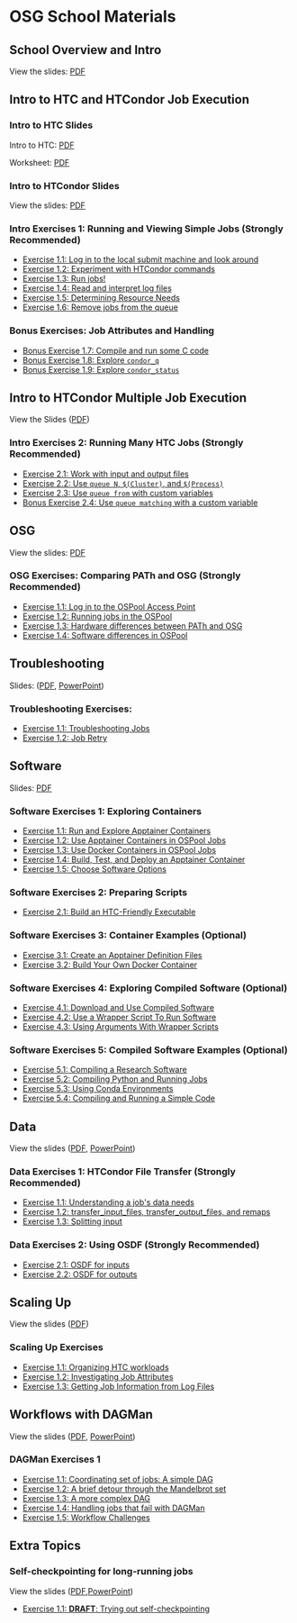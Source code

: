 # OSG School Materials

## School Overview and Intro

View the slides:
[PDF](welcome/files/osgus23-day1-part1-welcome-timc.pdf)

## Intro to HTC and HTCondor Job Execution

### Intro to HTC Slides

Intro to HTC: [PDF](htcondor/files/osgus23-intro-to-htc.pdf)

Worksheet: [PDF](htcondor/files/osgus23-htc-worksheet.pdf)

### Intro to HTCondor Slides

View the slides: [PDF](htcondor/files/osgus23-htc-htcondor.pdf)
<!--
[PowerPoint](htcondor/files/osgus22-htc-htcondor.pptx))
-->

### Intro Exercises 1: Running and Viewing Simple Jobs (Strongly Recommended)

- [Exercise 1.1: Log in to the local submit machine and look around](htcondor/part1-ex1-login)
- [Exercise 1.2: Experiment with HTCondor commands](htcondor/part1-ex2-commands.md)
- [Exercise 1.3: Run jobs!](htcondor/part1-ex3-jobs.md)
- [Exercise 1.4: Read and interpret log files](htcondor/part1-ex4-logs.md)
- [Exercise 1.5: Determining Resource Needs](htcondor/part1-ex5-request.md)
- [Exercise 1.6: Remove jobs from the queue](htcondor/part1-ex6-remove.md)

### Bonus Exercises: Job Attributes and Handling

- [Bonus Exercise 1.7: Compile and run some C code](htcondor/part1-ex7-compile.md)
- [Bonus Exercise 1.8: Explore `condor_q`](htcondor/part1-ex8-queue.md)
- [Bonus Exercise 1.9: Explore `condor_status`](htcondor/part1-ex9-status.md)

## Intro to HTCondor Multiple Job Execution

View the Slides ([PDF](htcondor/files/osgus23-htc-htcondor-multiple-jobs.pdf))


### Intro Exercises 2: Running Many HTC Jobs (Strongly Recommended)

- [Exercise 2.1: Work with input and output files](htcondor/part2-ex1-files.md)
- [Exercise 2.2: Use `queue N`, `$(Cluster)`, and `$(Process)`](htcondor/part2-ex2-queue-n.md)
- [Exercise 2.3: Use `queue from` with custom variables](htcondor/part2-ex3-queue-from.md)
- [Bonus Exercise 2.4: Use `queue matching` with a custom variable](htcondor/part2-ex4-queue-matching.md)


## OSG

View the slides:
[PDF](osg/files/osgus23-day2-part1-osg-timc.pdf)

### OSG Exercises: Comparing PATh and OSG (Strongly Recommended)

- [Exercise 1.1: Log in to the OSPool Access Point](osg/part1-ex1-login-scp.md)
- [Exercise 1.2: Running jobs in the OSPool](osg/part1-ex2-submit-osg.md)
- [Exercise 1.3: Hardware differences between PATh and OSG](osg/part1-ex3-hardware-diffs.md)
- [Exercise 1.4: Software differences in OSPool](osg/part1-ex4-software-diffs.md)

## Troubleshooting

Slides: ([PDF](troubleshooting/files/OSGUS2023_troubleshooting.pdf),
[PowerPoint](troubleshooting/files/OSGUS2023_troubleshooting.pptx))

### Troubleshooting Exercises: 

- [Exercise 1.1: Troubleshooting Jobs](troubleshooting/part1-ex1-troubleshooting.md)
- [Exercise 1.2: Job Retry](troubleshooting/part1-ex2-job-retry.md)

## Software

Slides: [PDF](software/files/osgus23-software.pdf)

### Software Exercises 1: Exploring Containers

- [Exercise 1.1: Run and Explore Apptainer Containers](software/part1-ex1-run-apptainer.md)
- [Exercise 1.2: Use Apptainer Containers in OSPool Jobs](software/part1-ex2-apptainer-jobs.md)
- [Exercise 1.3: Use Docker Containers in OSPool Jobs](software/part1-ex3-docker-jobs.md)
- [Exercise 1.4: Build, Test, and Deploy an Apptainer Container](software/part1-ex4-apptainer-build.md)
- [Exercise 1.5: Choose Software Options](software/part1-ex5-pick-an-option.md)

### Software Exercises 2: Preparing Scripts
- [Exercise 2.1: Build an HTC-Friendly Executable](software/part2-ex1-build-executable.md)

### Software Exercises 3: Container Examples (Optional)

- [Exercise 3.1: Create an Apptainer Definition Files](software/part3-ex1-apptainer-recipes.md)
- [Exercise 3.2: Build Your Own Docker Container](software/part3-ex2-docker-build.md)

### Software Exercises 4: Exploring Compiled Software (Optional)

- [Exercise 4.1: Download and Use Compiled Software](software/part4-ex1-download.md)
- [Exercise 4.2: Use a Wrapper Script To Run Software](software/part4-ex2-wrapper.md)
- [Exercise 4.3: Using Arguments With Wrapper Scripts](software/part4-ex3-arguments.md)

### Software Exercises 5: Compiled Software Examples (Optional)

- [Exercise 5.1: Compiling a Research Software](software/part5-ex1-prepackaged.md)
- [Exercise 5.2: Compiling Python and Running Jobs](software/part5-ex2-python.md)
- [Exercise 5.3: Using Conda Environments](software/part5-ex3-conda.md)
- [Exercise 5.4: Compiling and Running a Simple Code](software/part5-ex4-compiling.md)


## Data

View the slides
([PDF](data/files/osgus23-data.pdf),
[PowerPoint](data/files/osgus23-data.pptx))

### Data Exercises 1: HTCondor File Transfer (Strongly Recommended)

- [Exercise 1.1: Understanding a job's data needs](data/part1-ex1-data-needs.md)
- [Exercise 1.2: transfer\_input\_files, transfer\_output\_files, and remaps](data/part1-ex2-file-transfer.md)
- [Exercise 1.3: Splitting input](data/part1-ex3-blast-split.md)

### Data Exercises 2: Using OSDF (Strongly Recommended)

- [Exercise 2.1: OSDF for inputs](data/part2-ex1-osdf-inputs.md)
- [Exercise 2.2: OSDF for outputs](data/part2-ex2-osdf-outputs.md)


## Scaling Up

View the slides
([PDF](scaling/files/osgus23-scaling-out.pdf))

### Scaling Up Exercises

-   [Exercise 1.1: Organizing HTC workloads](scaling/part1-ex1-organization.md)
-   [Exercise 1.2: Investigating Job Attributes](scaling/part1-ex2-job-attributes.md)
-   [Exercise 1.3: Getting Job Information from Log Files](scaling/part1-ex3-log-files.md)


## Workflows with DAGMan

View the slides
([PDF](workflows/files/osgus23-dagman.pdf),
[PowerPoint](workflows/files/osgus23-dagman.pptx))

### DAGMan Exercises 1

- [Exercise 1.1: Coordinating set of jobs: A simple DAG](workflows/part1-ex1-simple-dag.md)
- [Exercise 1.2: A brief detour through the Mandelbrot set](workflows/part1-ex2-mandelbrot.md)
- [Exercise 1.3: A more complex DAG](workflows/part1-ex3-complex-dag.md)
- [Exercise 1.4: Handling jobs that fail with DAGMan](workflows/part1-ex4-failed-dag.md)
- [Exercise 1.5: Workflow Challenges](workflows/part1-ex5-challenges.md)

## Extra Topics

<!-- BEGIN EXTRA TOPICS THAT ARE NOT READY YET


### Containers (and GPUs?)

View the slides
([PDF](gpus/files/osgvsp21-gpus-containers.pdf),
[PowerPoint](gpus/files/osgvsp21-gpus-containers.pptx))

- [Exercise 1.1: Containers Overview](gpus/part1-ex1-containers-overview.md)
- [Exercise 1.2: Running a CPU job](gpus/part1-ex2-cpu-jobs.md)
- [Exercise 1.3: Running a GPU job](gpus/part1-ex3-gpu-jobs.md)

END EXTRA TOPICS THAT ARE NOT READY YET -->

### Self-checkpointing for long-running jobs

View the slides
([PDF](checkpoint/files/OSGUS2023_checkpointing.pdf),[PowerPoint](checkpoint/files/OSGUS2023_checkpointing.ppt))

-   [Exercise 1.1: **DRAFT**: Trying out self-checkpointing](checkpoint/part1-ex1-checkpointing.md)

<!-- BEGIN EXTRA TOPICS THAT ARE NOT READY YET

### Introduction to Research Computing Facilitation

Slides will be posted here.

END EXTRA TOPICS THAT ARE NOT READY YET -->

